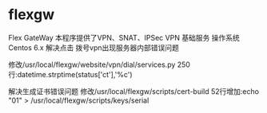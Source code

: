 # flexgw
Flex GateWay 本程序提供了VPN、SNAT、IPSec VPN 基础服务
操作系统 Centos 6.x
解决点击 拨号vpn出现服务器内部错误问题

修改/usr/local/flexgw/website/vpn/dial/services.py
250行:datetime.strptime(status['ct'],'%c')


解决生成证书错误问题
修改/usr/local/flexgw/scripts/cert-build
52行增加:echo "01" > /usr/local/flexgw/scripts/keys/serial
